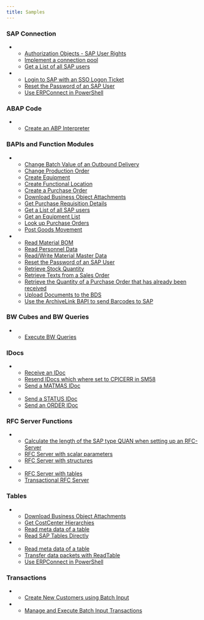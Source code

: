 ```yaml
---
title: Samples
---
```


<!---
Ask dev to create a script that automatically updates this page
-->

### SAP Connection

<div class="grid cards" markdown>

-   - [Authorization Objects - SAP User Rights](./sap-connection/authority-objects-sap-user-rights.md)<br>
	- [Implement a connection pool](./sap-connection/implement-a-connection-pool.md)<br>
	- [Get a List of all SAP users](./sap-connection/get-a-list-of-all-users.md)
-	- [Login to SAP with an SSO Logon Ticket](./sap-connection/login-to-sap-with-an-sso-logonticket.md)
	- [Reset the Password of an SAP User](./sap-connection/reset-users-password.md)<br>
	- [Use ERPConnect in PowerShell](./sap-connection/use-erpconnect-in-powershell.md)

</div>

### ABAP Code 

<div class="grid cards" markdown>

-   - [Create an ABP Interpreter](./abap/abap-interpreter.md)

</div>

### BAPIs and Function Modules

<div class="grid cards" markdown>

-   - [Change Batch Value of an Outbound Delivery](./bapis-and-function-modules/change-batch-value-of-an-outbound-delivery.md)<br>
	- [Change Production Order](./bapis-and-function-modules/change-production-order.md)<br>
	- [Create Equipment](./bapis-and-function-modules/create-equipment.md)<br>
	- [Create Functional Location](./bapis-and-function-modules/create-functional-location.md)<br>
	- [Create a Purchase Order](./bapis-and-function-modules/create-a-purchase-order.md)<br>
	- [Download Business Object Attachments](./bapis-and-function-modules/download-business-object-attachments.md)<br>
	- [Get Purchase Requisition Details](./bapis-and-function-modules/get-purchase-requisition-details.md)<br>
	- [Get a List of all SAP users](./bapis-and-function-modules/get-a-list-of-all-users.md)<br>
	- [Get an Equipment List](./bapis-and-function-modules/get-an-equipment-list.md)<br>
	- [Look up Purchase Orders](./bapis-and-function-modules/look-up-purchase-orders.md)<br>
	- [Post Goods Movement](./bapis-and-function-modules/post-goods-movement.md)<br>
-	- [Read Material BOM](./bapis-and-function-modules/read-material-bom.md)<br>
	- [Read Personnel Data](./bapis-and-function-modules/call-a-bapi-bapi_employee_getdata.md)<br>
	- [Read/Write Material Master Data](./bapis-and-function-modules/readwrite-material-master-data.md)<br>
	- [Reset the Password of an SAP User](./bapis-and-function-modules/reset-users-password.md)<br>
	- [Retrieve Stock Quantity](./bapis-and-function-modules/retrieve-stock-quantity.md)<br>
	- [Retrieve Texts from a Sales Order](./bapis-and-function-modules/retrieve-texts-from-a-sales-order.md)<br>
	- [Retrieve the Quantity of a Purchase Order that has already been received](./bapis-and-function-modules/retrieve-the-quantity-of-a-purchase-order-that-has-already-been-received.md)<br>
	- [Upload Documents to the BDS](./bapis-and-function-modules/upload-documents-to-the-bds.md)<br>
	- [Use the ArchiveLink BAPI to send Barcodes to SAP](./bapis-and-function-modules/use-the-archivelink-bapi-to-send-barcodes-to-sap.md)

</div>

### BW Cubes and BW Queries

<div class="grid cards" markdown>

-   - [Execute BW Queries](./bw-cubes-and-bw-queries/execute-bw-queries.md)

</div>

### IDocs

<div class="grid cards" markdown>

-   - [Receive an IDoc](./idocs/receive-an-idoc.md)<br>
	- [Resend IDocs which where set to CPICERR in SM58](./idocs/resend-idocs-which-where-set-to-cpicerr-in-sm58.md)<br>
	- [Send a MATMAS IDoc](./idocs/send-a-matmas-idoc.md)
-	- [Send a STATUS IDoc](./idocs/send-a-simple-status-idoc.md)<br>
	- [Send an ORDER IDoc](./idocs/send-an-order-idoc.md)

</div>

### RFC Server Functions

<div class="grid cards" markdown>

-   - [Calculate the length of the SAP type QUAN when setting up an RFC-Server](./rfc-server/calculate-the-length-of-the-sap-type-quan--when-setting-up-an-rfc-server.md)
	- [RFC Server with scalar parameters](./rfc-server/rfc-server-with-scalar-parameters.md)
	- [RFC Server with structures](./rfc-server/rfc-server-with-structures.md)
-   - [RFC Server with tables](./rfc-server/rfc-server-with-tables.md)
	- [Transactional RFC Server](./rfc-server/transactional-rfc-server.md)

</div>

### Tables

<div class="grid cards" markdown>

-   - [Download Business Object Attachments](./table/download-business-object-attachments.md)
	- [Get CostCenter Hierarchies](./table/get-costcenter-hierarchies.md)
	- [Read meta data of a table](./table/get-meta-data-of-a-table.md)
	- [Read SAP Tables Directly](./table/read-sap-tables-directly.md)
-   - [Read meta data of a table](./table/get-meta-data-of-a-table.md)
	- [Transfer data packets with ReadTable](./table/transfer-data-packets-with-readtable-class.md)
	- [Use ERPConnect in PowerShell](./table/use-erpconnect-in-powershell.md)

</div>

### Transactions

<div class="grid cards" markdown>

-   - [Create New Customers using Batch Input](./transactions/create-new-customers-using-batch-input.md)
-   - [Manage and Execute Batch Input Transactions](./transactions/manage-and-execute-batch-input-transactions.md)

</div>


<!---

::cards:: cols=3

- title: SAP Connection
  content: |
    The flexible SAP interface for databases, analytics, BI or cloud solutions.
  image: ../../assets/images/XtractUniversal.png
  url: https://help.theobald-software.com/en/xtract-universal/
  
- title: ABAP Code
  content: |
    The powerful SAP plug-in for SQL Server Integration Services to extract mass data.
  image: ../../assets/images/XtractIS.png
  url: https://help.theobald-software.com/en/xtract-is/
  
- title: BAPIs and Function Modules
  content: |
    Integrate your SAP data into Alteryx with this drag & drop toolbox for the Alteryx Designer.
  image: ../../assets/images/XtractAlteryx.png
  url: https://help.theobald-software.com/en/xtract-for-alteryx/
  
- title: BW Cube and BEx Queries
  content: |
    Access your SAP data directly from Board, without an additional data warehouse.
  image: ../../assets/images/Board.png
  url: https://help.theobald-software.com/en/board-connector/
  
- title: IDocs
  content: |
    SAP process automation via web services for cloud environments.
  image: ../../assets/images/YunIO.png
  url: https://help.theobald-software.com/en/yunio/
  
- title: Queries
  content: |
    The .NET programming library to develop your own SAP interfaces.
  image: ../../assets/images/ERPConnect.png
  url: ../../guide/

- title: RFC Server Functions
  content: |
    Access your SAP data directly from Board, without an additional data warehouse.
  image: ../../assets/images/Board.png
  url: https://help.theobald-software.com/en/board-connector/
  
- title: Tables
  content: |
    SAP process automation via web services for cloud environments.
  image: ../../assets/images/YunIO.png
  url: https://help.theobald-software.com/en/yunio/
  
- title: Transactions
  content: |
    The .NET programming library to develop your own SAP interfaces.
  image: ../../assets/images/ERPConnect.png
  url: ../../guide/
::/cards::


<div class="grid cards" markdown>
-   [__SAP Connection__](./abap/index.md)
	
-   [__ABAP Code__](../abap/index.md)
	
-   [__BAPIs and Function Modules__](../bapis-and-function-modules/index.md)

-   [__BW Cube and BEx Queries__](../bw-cubes-and-bw-queries/index.md)

-   [__IDocs__](../idocs/index.md)

-   [__Queries__](../queries/index.md)

-   [__RFC Server Functions__](../rfc-server/index.md)

-   [__Tables__](../table/index.md)

-   [__Transactions__](../transactions/index.md)

</div>


### SAP Connection

<table style="width:100%">
<tr>
<td>
<ul>
  <li><a href="sap-connection/get-a-list-of-all-users">Get a List of all SAP users</a></li> 
  <li><a href="sap-connection/implement-a-connection-pool">Implement a connection pool</a></li>
  <li><a href="sap-connection/login-to-sap-with-an-sso-logonticket">Login to SAP with an SSO Logon Ticket</a></li>
</ul>
</td>
<td>
<ul>

  <li><a href="sap-connection/reset-users-password">Reset the Password of an SAP User</a></li> 
  <li><a href="sap-connection/use-erpconnect-in-powershell">Use ERPConnect in PowerShell</a></li>
</ul>
</td>
</tr>
</table>


### SAP Connection

- [Get a List of all SAP users](./sap-connection/get-a-list-of-all-users.md)
- [Implement a connection pool](./sap-connection/implement-a-connection-pool.md)
- [Login to SAP with an SSO Logon Ticket](./sap-connection/login-to-sap-with-an-sso-logonticket.md)
- [Reset the Password of an SAP User](./sap-connection/reset-users-password.md)
- [Use ERPConnect in PowerShell](./sap-connection/use-erpconnect-in-powershell.md)


### ABAP Code 

- [Create an ABP Interpreter](./abap/abap-interpreter.md)

### BAPIs and Function Modules

- [Change Batch Value of an Outbound Delivery](./bapis-and-function-modules/change-batch-value-of-an-outbound-delivery.md)
- [Change Production Order](./bapis-and-function-modules/change-production-order.md)
- [Create Equipment](./bapis-and-function-modules/create-equipment.md)
- [Create Functional Location](./bapis-and-function-modules/create-functional-location.md)
- [Create a Purchase Order](./bapis-and-function-modules/create-a-purchase-order.md)
- [Download Business Object Attachments](./bapis-and-function-modules/download-business-object-attachments.md)
- [Get Purchase Requisition Details](./bapis-and-function-modules/get-purchase-requisition-details.md)
- [Get a List of all SAP users](./bapis-and-function-modules/get-a-list-of-all-users.md)
- [Get an Equipment List](./bapis-and-function-modules/get-an-equipment-list.md)
- [Look up Purchase Orders](./bapis-and-function-modules/look-up-purchase-orders.md)
- [Post Goods Movement](./bapis-and-function-modules/post-goods-movement.md)
- [Read Material BOM](./bapis-and-function-modules/read-material-bom.md)
- [Read Personnel Data](./bapis-and-function-modules/call-a-bapi-bapi_employee_getdata.md)
- [Read/Write Material Master Data](./bapis-and-function-modules/readwrite-material-master-data.md)
- [Reset the Password of an SAP User](./bapis-and-function-modules/reset-users-password.md)
- [Retrieve Stock Quantity](./bapis-and-function-modules/retrieve-stock-quantity.md)
- [Retrieve Texts from a Sales Order](./bapis-and-function-modules/retrieve-texts-from-a-sales-order.md)
- [Retrieve the Quantity of a Purchase Order that has already been received](./bapis-and-function-modules/retrieve-the-quantity-of-a-purchase-order-that-has-already-been-received.md)
- [Upload Documents to the BDS](./bapis-and-function-modules/upload-documents-to-the-bds.md)
- [Use the ArchiveLink BAPI to send Barcodes to SAP](./bapis-and-function-modules/use-the-archivelink-bapi-to-send-barcodes-to-sap.md)

### IDocs

- [Receive an IDoc](./idocs/receive-an-idoc.md)
- [Resend IDocs which where set to CPICERR in SM58](./idocs/resend-idocs-which-where-set-to-cpicerr-in-sm58.md)
- [Send a MATMAS IDoc](./idocs/send-a-matmas-idoc.md)
- [Send a STATUS IDoc](./idocs/send-a-simple-status-idoc.md)
- [Send an ORDER IDoc](./idocs/send-an-order-idoc.md)

### RFC Server Functions

- [Calculate the length of the SAP type QUAN when setting up an RFC-Server](./rfc-server/calculate-the-length-of-the-sap-type-quan--when-setting-up-an-rfc-server.md)
- [RFC Server with scalar parameters](./rfc-server/rfc-server-with-scalar-parameters.md)
- [RFC Server with structures](./rfc-server/rfc-server-with-structures.md)
- [RFC Server with tables](./rfc-server/rfc-server-with-tables.md)
- [Transactional RFC Server](./rfc-server/transactional-rfc-server.md)

### Tables

- [Download Business Object Attachments](./table/download-business-object-attachments.md)
- [Get CostCenter Hierarchies](./table/get-costcenter-hierarchies.md)
- [Read meta data of a table](./table/get-meta-data-of-a-table.md)
- [Read SAP Tables Directly](./table/read-sap-tables-directly.md)
- [Read meta data of a table](./table/get-meta-data-of-a-table.md)
- [Transfer data packets with ReadTable](./table/transfer-data-packets-with-readtable-class.md)
- [Use ERPConnect in PowerShell](./table/use-erpconnect-in-powershell.md)

### Transactions

- [Create New Customers using Batch Input](./transactions/create-new-customers-using-batch-input.md)
- [Manage and Execute Batch Input Transactions](./transactions/manage-and-execute-batch-input-transactions.md)

-->
